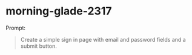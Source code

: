 # morning-glade-2317

Prompt:
> Create a simple sign in page with email and password fields and a submit button.